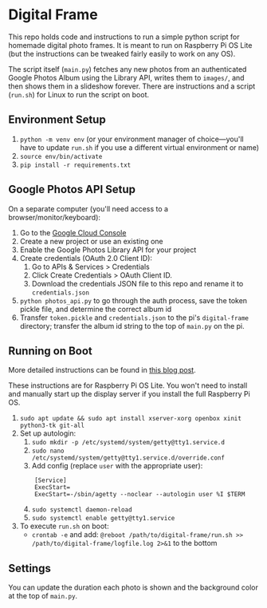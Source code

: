 # Digital Frame

This repo holds code and instructions to run a simple python script for homemade digital photo frames. It is meant to run on Raspberry Pi OS Lite (but the instructions can be tweaked fairly easily to work on any OS). 

The script itself (`main.py`) fetches any new photos from an authenticated Google Photos Album using the Library API, writes them to `images/`, and then shows them in a slideshow forever. There are instructions and a script (`run.sh`) for Linux to run the script on boot.

## Environment Setup
1. `python -m venv env` (or your environment manager of choice—you'll have to update `run.sh` if you use a different virtual environment or name)
2. `source env/bin/activate`
3. `pip install -r requirements.txt`

## Google Photos API Setup
On a separate computer (you'll need access to a browser/monitor/keyboard):
1. Go to the [Google Cloud Console](https://console.cloud.google.com/)
2. Create a new project or use an existing one
3. Enable the Google Photos Library API for your project
4. Create credentials (OAuth 2.0 Client ID):
   1. Go to APIs & Services > Credentials
   2. Click Create Credentials > OAuth Client ID.
   3. Download the credentials JSON file to this repo and rename it to `credentials.json`
5. `python photos_api.py` to go through the auth process, save the token pickle file, and determine the correct album id
6. Transfer `token.pickle` and `credentials.json` to the pi's `digital-frame` directory; transfer the album id string to the top of `main.py` on the pi.

## Running on Boot
More detailed instructions can be found in [this blog post](#).

These instructions are for Raspberry Pi OS Lite. You won't need to install and manually start up the display server if you install the full Raspberry Pi OS.

1. `sudo apt update && sudo apt install xserver-xorg openbox xinit python3-tk git-all`
2. Set up autologin:
	1. `sudo mkdir -p /etc/systemd/system/getty@tty1.service.d`
	2. `sudo nano /etc/systemd/system/getty@tty1.service.d/override.conf`
	3. Add config (replace `user` with the appropriate user):
	```
		[Service] 
		ExecStart= 
		ExecStart=-/sbin/agetty --noclear --autologin user %I $TERM
	```
	4. `sudo systemctl daemon-reload`
	5. `sudo systemctl enable getty@tty1.service`
3. To execute `run.sh` on boot:
	- `crontab -e` and add: `@reboot /path/to/digital-frame/run.sh >> /path/to/digital-frame/logfile.log 2>&1` to the bottom


## Settings
You can update the duration each photo is shown and the background color at the top of `main.py`.